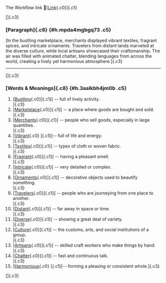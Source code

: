 The Workflow link
👏[[Link](https://www.google.com/url?q=http://www.google.com&sa=D&source=editors&ust=1756855130812137&usg=AOvVaw3QjOL96McDAltWV7HjxUgY){.c0}]{.c1}

[]{.c3}

### [Paragraph]{.c8} {#h.mpda4mgbgq73 .c5}

[In the bustling marketplace, merchants displayed vibrant textiles,
fragrant spices, and intricate ornaments. Travelers from distant lands
marveled at the diverse culture, while local artisans showcased their
craftsmanship. The air was filled with animated chatter, blending
languages from across the world, creating a lively yet harmonious
atmosphere.]{.c3}

------------------------------------------------------------------------

[]{.c3}

### [Words & Meanings]{.c8} {#h.3aalkbh4jm0b .c5}

1.  [[Bustling](https://www.google.com/url?q=http://www.google.com&sa=D&source=editors&ust=1756855130813427&usg=AOvVaw3wpFflkvpMuiSNOcDDCxnO){.c0}]{.c1}[ --
    full of lively activity.\
    ]{.c3}
2.  [[Marketplace](https://www.google.com/url?q=http://www.google.com&sa=D&source=editors&ust=1756855130813649&usg=AOvVaw1YPHUb1TmRtyEqGhWfxz6F){.c0}]{.c1}[ --
    a place where goods are bought and sold.\
    ]{.c3}
3.  [[Merchants](https://www.google.com/url?q=http://www.google.com&sa=D&source=editors&ust=1756855130813850&usg=AOvVaw0c-Y0H2dQiRG-iR08jcSWx){.c0}]{.c1}[ --
    people who sell goods, especially in large quantities.\
    ]{.c3}
4.  [[Vibrant](https://www.google.com/url?q=http://www.google.com&sa=D&source=editors&ust=1756855130814070&usg=AOvVaw3DVVxv-LV07HrfE8STrGiJ){.c0}
    ]{.c1}[-- full of life and energy.\
    ]{.c3}
5.  [[Textiles](https://www.google.com/url?q=http://www.google.com&sa=D&source=editors&ust=1756855130814253&usg=AOvVaw04YAz5bZ97b2J2qcOqTuIT){.c0}]{.c1}[ --
    types of cloth or woven fabric.\
    ]{.c3}
6.  [[Fragrant](https://www.google.com/url?q=http://www.google.com&sa=D&source=editors&ust=1756855130814547&usg=AOvVaw2AvY18_D73uJbHecmERVjg){.c0}]{.c1}[ --
    having a pleasant smell.\
    ]{.c3}
7.  [[Intricate](https://www.google.com/url?q=http://www.google.com&sa=D&source=editors&ust=1756855130814716&usg=AOvVaw1P7yRy21mgJmIhgFVzKfMl){.c0}]{.c1}[ --
    very detailed or complex.\
    ]{.c3}
8.  [[Ornaments](https://www.google.com/url?q=http://www.google.com&sa=D&source=editors&ust=1756855130814901&usg=AOvVaw2DB3LnZ7lsJKrhApIXTaN3){.c0}]{.c1}[ --
    decorative objects used to beautify something.\
    ]{.c3}
9.  [[Travelers](https://www.google.com/url?q=http://www.google.com&sa=D&source=editors&ust=1756855130815098&usg=AOvVaw08TewJfrgm7wJgfplJvdvZ){.c0}]{.c1}[ --
    people who are journeying from one place to another.\
    ]{.c3}
10. [[Distant](https://www.google.com/url?q=http://www.google.com&sa=D&source=editors&ust=1756855130815360&usg=AOvVaw3Kcke_Rp4jip4KXi-v7aP_){.c0}]{.c1}[ --
    far away in space or time.\
    ]{.c3}
11. [[Diverse](https://www.google.com/url?q=http://www.google.com&sa=D&source=editors&ust=1756855130815559&usg=AOvVaw1Or-zm2rY5lo4LxgMvhRkv){.c0}]{.c1}[ --
    showing a great deal of variety.\
    ]{.c3}
12. [[Culture](https://www.google.com/url?q=http://www.google.com&sa=D&source=editors&ust=1756855130815744&usg=AOvVaw3t-pdCpXFcaQtM-kzVjCtd){.c0}]{.c1}[ --
    the customs, arts, and social institutions of a group.\
    ]{.c3}
13. [[Artisans](https://www.google.com/url?q=http://www.google.com&sa=D&source=editors&ust=1756855130815964&usg=AOvVaw2O7MQM8GGKavd-bn8453KD){.c0}]{.c1}[ --
    skilled craft workers who make things by hand.\
    ]{.c3}
14. [[Chatter](https://www.google.com/url?q=http://www.google.com&sa=D&source=editors&ust=1756855130816215&usg=AOvVaw3R11evLu-reLLlc85cyeEj){.c0}]{.c1}[ --
    fast and continuous talk.\
    ]{.c3}
15. [[Harmonious](https://www.google.com/url?q=http://www.google.com&sa=D&source=editors&ust=1756855130816405&usg=AOvVaw3elimpi1aS8_5pbcYOKSj-){.c0}
    ]{.c1}[-- forming a pleasing or consistent whole.]{.c3}

[]{.c3}
